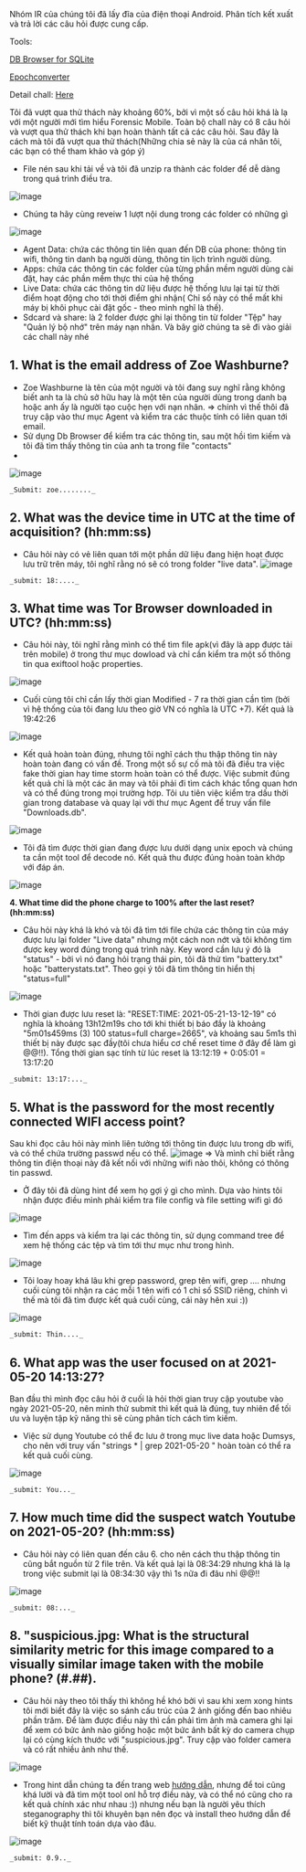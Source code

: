 Nhóm IR của chúng tôi đã lấy đĩa của điện thoại Android. Phân tích kết xuất và trả lời các câu hỏi được cung cấp.

Tools:

[DB Browser for SQLite](https://sqlitebrowser.org/)

[Epochconverter](https://www.epochconverter.com/)

Detail chall: [Here](https://cyberdefenders.org/blueteam-ctf-challenges/69)

 Tôi đã vượt qua thử thách này khoảng 60%, bởi vì một số câu hỏi khá là lạ với một người mới tìm hiểu Forensic Mobile. Toàn bộ chall này có 8 câu hỏi và vượt qua thử thách khi bạn hoàn thành tất cả các câu hỏi. Sau đây là cách mà tôi đã vượt qua thử thách(Những chia sẻ này là của cá nhân tôi, các bạn có thể tham khảo và góp ý)

- File nén sau khi tải về và tôi đã unzip ra thành các folder để dễ dàng trong quá trình điều tra.

![image](https://user-images.githubusercontent.com/42565778/188411285-5895f8d4-85bd-45ef-908e-03216a06b725.png)

- Chúng ta hãy cùng reveiw 1 lượt nội dung trong các folder có những gì

![image](https://user-images.githubusercontent.com/42565778/188412448-fec209fe-67e7-476e-8f22-b395aef0d2a2.png)
   + Agent Data: chứa các thông tin liên quan đến DB của phone: thông tin wifi, thông tin danh bạ người dùng, thông tin lịch trình người dùng.
   + Apps: chứa các thông tin các folder của từng phần mềm người dùng cài đặt, hay các phần mềm thực thi của hệ thống
   + Live Data: chứa các thông tin dữ liệu được hệ thống lưu lại tại từ thời điểm hoạt động cho tới thời điểm ghi nhận( Chỉ số này có thể mất khi máy bị khôi phục cài đặt gốc - theo mình nghĩ là thế).
   + Sdcard và share: là 2 folder được ghi lại thông tin từ folder "Tệp" hay "Quản lý bộ nhớ" trên máy nạn nhân.
Và bây giờ chúng ta sẽ đi vào giải các chall này nhé

## **1. What is the email address of Zoe Washburne?**
- Zoe Washburne là tên của một người và tôi đang suy nghĩ rằng không biết anh ta là chủ sở hữu hay là một tên của người dùng trong danh bạ hoặc anh ấy là người tạo cuộc hẹn với nạn nhân.
=> chính vì thế thôi đã truy cập vào thư mục Agent và kiểm tra các thuộc tính có liên quan tới email.
- Sử dụng Db Browser để kiểm tra các thông tin, sau một hồi tìm kiếm và tôi đã tìm thấy thông tin của anh ta trong file "contacts"
- 
![image](https://user-images.githubusercontent.com/42565778/188414973-9bea1615-341f-4b64-930a-3c21f2b2a9c0.png)

`_Submit: zoe........_`

## **2. What was the device time in UTC at the time of acquisition? (hh:mm:ss)**
- Câu hỏi này có vẻ liên quan tới một phần dữ liệu đang hiện hoạt được lưu trữ trên máy, tôi nghĩ rằng nó sẽ có trong folder "live data".
![image](https://user-images.githubusercontent.com/42565778/188416079-9adf56ee-76ea-4790-8a2d-12938baba2e6.png)

`_submit: 18:...._`

## **3. What time was Tor Browser downloaded in UTC? (hh:mm:ss)**
- Câu hỏi này, tôi nghĩ rằng mình có thể tìm file apk(vì đây là  app được tải trên mobile) ở trong thư mục dowload và chỉ cần kiểm tra một số thông tin qua exiftool hoặc properties.

![image](https://user-images.githubusercontent.com/42565778/188417150-3a0cd1cc-fb70-4514-b2b9-9ee06c01928a.png)

- Cuối cùng tôi chỉ cần lấy thời gian Modified - 7 ra thời gian  cần tìm (bởi vì hệ thống của tôi đang lưu theo giờ VN có nghĩa là UTC +7). Kết quả là 19:42:26

![image](https://user-images.githubusercontent.com/42565778/188417469-f8e2b8f0-adbf-48b8-8407-6d61cdf017cd.png)
 
 - Kết quả hoàn toàn đúng, nhưng tôi nghĩ cách thu thập thông tin này hoàn toàn đang có vấn đề. Trong một số sự cố mà tôi đã điều tra việc fake thời gian hay time storm hoàn toàn có thể được. Việc submit đúng kết quả chỉ là một các ăn may và tôi phải đi tìm cách khác tổng quan hơn và có thể đúng trong mọi trường hợp. Tôi ưu tiên việc kiểm tra dấu thời gian trong database và quay lại với thư mục Agent để truy vấn file "Downloads.db".

![image](https://user-images.githubusercontent.com/42565778/188418206-d948cfa5-135c-468c-ba81-0fc98235a88b.png)

- Tôi đã tìm được thời gian đang được lưu dưới dạng unix epoch và chúng ta cần một tool để decode nó. Kết quả thu được đúng hoàn toàn khớp với đáp án.

![image](https://user-images.githubusercontent.com/42565778/188418982-6625c50e-ec64-4739-b2bb-9c19207db6bd.png)

 **4. What time did the phone charge to 100% after the last reset? (hh:mm:ss)**
- Câu hỏi này khá là khó và tôi đã tìm tới file chứa các thông tin của máy được lưu lại folder "Live data" nhưng một cách non nớt và tôi không tìm được key word đúng trong quá trình này. Key word cần lưu ý đó là "status" - bởi vì nó đang hỏi trạng thái pin, tôi đã thử tìm "battery.txt" hoặc "batterystats.txt". Theo gọi ý tôi đã tìm thông tin hiển thị "status=full"

![image](https://user-images.githubusercontent.com/42565778/188420313-baae2cd4-adbc-4fb7-b3e6-c1e57c2d046a.png)

- Thời gian được lưu reset là: "RESET:TIME: 2021-05-21-13-12-19" có nghĩa là khoảng 13h12m19s cho tới khi thiết bị báo đầy là khoảng "5m01s459ms (3) 100 status=full charge=2665", và khoảng sau 5m1s thì thiết bị này được sạc đầy(tôi chưa hiểu cơ chế reset time ở đây để làm gì @@!!). Tổng thời gian sạc tính từ lúc reset là 13:12:19 + 0:05:01 = 13:17:20

`_submit: 13:17:..._`

## **5. What is the password for the most recently connected WIFI access point?**

Sau khi đọc câu hỏi này mình liên tưởng tới thông tin được lưu trong db wifi, và có thể chứa trường passwd nếu có thể. 
![image](https://user-images.githubusercontent.com/42565778/188545199-2889a9e9-7403-47df-8431-ff168b15100a.png)
=> Và mình chỉ biết rằng thông tin điện thoại này đã kết nối với những wifi nào thôi, không có thông tin passwd.
- Ở đây tôi đã dùng hint để xem họ gợi ý gì cho mình. Dựa vào hints tôi nhận được điều mình phải kiểm tra file config và file setting wifi gì đó

![image](https://user-images.githubusercontent.com/42565778/188545379-ee844c45-dea8-4c99-b2fd-cba74ea3f09d.png)

- Tìm đến apps và kiểm tra lại các thông tin, sử dụng command tree để xem hệ thống các tệp và tìm tới thư mục như trong hình.

![image](https://user-images.githubusercontent.com/42565778/188548450-068126e0-0033-4b9c-abf3-820ba38f4bdb.png)

- Tôi loay hoay khá lâu khi grep password, grep tên wifi, grep .... nhưng cuối cùng tôi nhận ra các mỗi 1 tên wifi có 1 chỉ số SSID riêng, chính vì thế mà tôi đã tìm được kết quả cuối cùng, cái này hên xui :))

![image](https://user-images.githubusercontent.com/42565778/188549359-e1abfb5a-2f50-4dc4-83b4-43dfb55ac72e.png)

`_submit: Thin...._`

## **6. What app was the user focused on at 2021-05-20 14:13:27?**

Ban đầu thì mình đọc câu hỏi ở cuối là hỏi thời gian truy cập youtube vào ngày 2021-05-20, nên mình thử submit thì kết quả là đúng, tuy nhiên để tối ưu và luyện tập kỹ năng thì sẽ cùng phân tích cách tìm kiếm.
- Việc sử dụng Youtube có thể đc lưu ở trong mục live data hoặc Dumsys, cho nên với truy vấn "strings * | grep 2021-05-20 " hoàn toàn có thể ra kết quả cuối cùng.

![image](https://user-images.githubusercontent.com/42565778/188563372-d6b07b33-0568-498d-a84c-b2d641031d9b.png)

`_submit: You..._`

## **7. How much time did the suspect watch Youtube on 2021-05-20? (hh:mm:ss)**

- Câu hỏi này có liên quan đến câu  6. cho nên cách thu thập thông tin cũng bắt nguồn từ 2 file trên. Và kết quả lại là 08:34:29 nhưng khá là lạ trong việc submit lại là 08:34:30 vậy thì 1s nữa đi đâu nhỉ @@!!

![image](https://user-images.githubusercontent.com/42565778/188572581-126e0173-57fc-4f3f-9d72-963eaaa62b92.png)

`_submit: 08:..._`

## **8. "suspicious.jpg: What is the structural similarity metric for this image compared to a visually similar image taken with the mobile phone? (#.##).**

- Câu hỏi này theo tôi thấy thì không hề khó bởi vì sau khi xem xong hints tôi mới biết đây là việc so sánh cấu trúc của 2 ảnh giống đến bao nhiêu phần trăm. Để làm được điều này thì cần phải tìm ảnh mà camera ghi lại để xem có bức ảnh nào giống hoặc một bức ảnh bất kỳ do camera chụp lại có cùng kích thước với "suspicious.jpg". Truy cập vào folder camera và có rất nhiều ảnh như thế.

![image](https://user-images.githubusercontent.com/42565778/188573872-c3c30324-19e7-48e2-ac83-6b633634fbbd.png)

- Trong hint dẫn chúng ta đến trang web [hướng dẫn](https://ourcodeworld.com/articles/read/991/how-to-calculate-the-structural-similarity-index-ssim-between-two-images-with-python), nhưng để toi cũng khá lười và đã tìm một tool onl hỗ trợ điều này, và có thể nó cũng cho ra kết quả chính xác như nhau :)) nhưng nếu bạn là người yêu thích steganography thì tôi khuyên bạn nên đọc và install theo hướng dẫn để biết kỹ thuật tính toán dựa vào đâu.


![image](https://user-images.githubusercontent.com/42565778/188574803-6d08866a-ee93-4bd8-b3e6-031272683712.png)

`_submit: 0.9.._`
